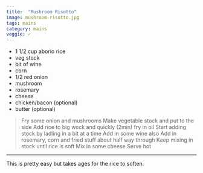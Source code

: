 ```yaml
---
title:  "Mushroom Risotto"
image: mushroom-risotto.jpg
tags: mains
category: mains
veggie: ✓
---
```


* 1 1/2 cup aborio rice
* veg stock
* bit of wine
* corn
* 1/2 red onion
* mushroom
* rosemary
* cheese
* chicken/bacon (optional)
* butter (optional)


> Fry some onion and mushrooms
> Make vegetable stock and put to the side
> Add rice to big wock and quickly (2min) fry in oil
> Start adding stock by ladling in a bit at a time
> Add in some wine also
> Add in rosemary, corn and fried stuff about half way through
> Keep mixing in stock until rice is soft
> Mix in some cheese
> Serve hot

---

This is pretty easy but takes ages for the rice to soften.
